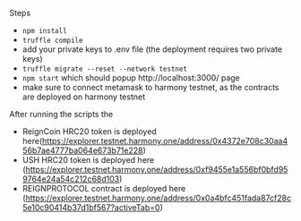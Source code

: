 

Steps
* `npm install`
* `truffle compile`
* add your private keys to .env file (the deployment requires two private keys)
* `truffle migrate --reset --network testnet`
* `npm start` which should popup http://localhost:3000/ page
* make sure to connect metamask to harmony testnet, as the  contracts are deployed on harmony testnet 

After running the scripts the 
 * ReignCoin HRC20 token is deployed here(https://explorer.testnet.harmony.one/address/0x4372e708c30aa456b7ae4777ba064e673b71e228)
 * USH HRC20 token is deployed here (https://explorer.testnet.harmony.one/address/0xf9455e1a556bf0bfd959764e24a54c212c68d103)
 * REIGNPROTOCOL contract is deployed here (https://explorer.testnet.harmony.one/address/0x0a4bfc451fada87cf28c5e10c90414b37d1bf567?activeTab=0)


